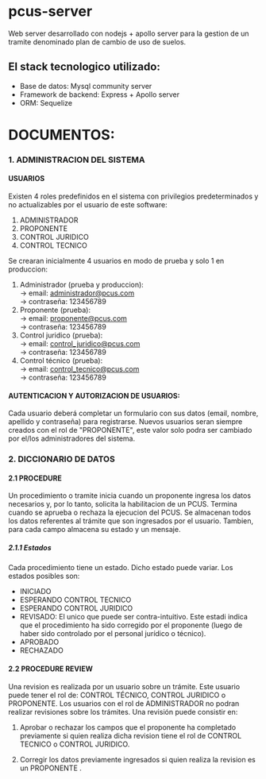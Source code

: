 # pcus-server
Web server desarrollado con nodejs + apollo server para la gestion de un tramite denominado plan de cambio de uso de suelos.

## El stack tecnologico utilizado: 

* Base de datos: Mysql community server
* Framework de backend: Express + Apollo server 
* ORM: Sequelize

# DOCUMENTOS:

### 1. ADMINISTRACION DEL SISTEMA

#### USUARIOS

Existen 4 roles predefinidos en el sistema con privilegios predeterminados y no actualizables por el usuario de este software:

1. ADMINISTRADOR 
2. PROPONENTE 
3. CONTROL JURIDICO
4. CONTROL TECNICO

Se crearan inicialmente 4 usuarios en modo de prueba y solo 1 en produccion:

1. Administrador (prueba y produccion):   
    -> email: administrador@pcus.com   
    -> contraseña: 123456789   
2. Proponente (prueba):   
    -> email: proponente@pcus.com   
    -> contraseña: 123456789   
3. Control juridico (prueba):   
    -> email: control_juridico@pcus.com  
    -> contraseña: 123456789
4. Control técnico (prueba):  
    -> email: control_tecnico@pcus.com  
    -> contraseña: 123456789  

#### AUTENTICACION Y AUTORIZACION DE USUARIOS:

Cada usuario deberá completar un formulario con sus datos (email, nombre, apellido y contraseña) para registrarse. Nuevos usuarios seran siempre creados con el rol de "PROPONENTE", este valor solo podra ser cambiado por el/los administradores del sistema.

### 2. DICCIONARIO DE DATOS

#### 2.1 PROCEDURE

Un procedimiento o tramite inicia cuando un proponente ingresa los datos necesarios y, por lo tanto, solicita la habilitacion de un PCUS. Termina cuando se aprueba o rechaza la ejecucion del PCUS. 
Se almacenan todos los datos referentes al trámite que son ingresados por el usuario. Tambien, para cada campo almacena su estado y un mensaje.

##### 2.1.1 Estados

Cada procedimiento tiene un estado. Dicho estado puede variar. Los estados posibles son:
* INICIADO
* ESPERANDO CONTROL TECNICO
* ESPERANDO CONTROL JURIDICO
* REVISADO: El unico que puede ser contra-intuitivo. Este estadi indica que el procedimiento ha sido corregido por el proponente (luego de haber sido controlado por el personal jurídico o técnico).
* APROBADO
* RECHAZADO

#### 2.2 PROCEDURE REVIEW  

Una revision es realizada por un usuario sobre un trámite. Este usuario puede tener el rol de: CONTROL TÉCNICO, CONTROL JURIDICO o PROPONENTE. Los usuarios con el rol de ADMINISTRADOR no podran realizar revisiones sobre los trámites.
Una revisión puede consistir en:

1. Aprobar o rechazar los campos que el proponente ha completado previamente si quien realiza dicha revision tiene el rol de CONTROL TECNICO o CONTROL JURIDICO.

2. Corregir los datos previamente ingresados si quien realiza la revision es un PROPONENTE     .


